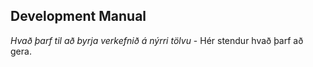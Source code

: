 ## **Development Manual**

*Hvað þarf til að byrja verkefnið á nýrri tölvu* - 
Hér stendur hvað þarf að gera.
